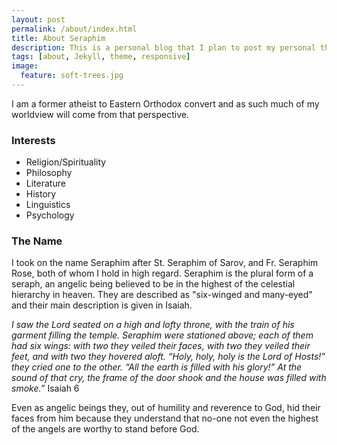 ```yaml
---
layout: post
permalink: /about/index.html
title: About Seraphim
description: This is a personal blog that I plan to post my personal thoughts on issues concerning the spiritual state of the world as well as a place to publish my short stories.
tags: [about, Jekyll, theme, responsive]
image:
  feature: soft-trees.jpg
---
```


I am a former atheist to Eastern Orthodox convert and as such much of my worldview will come from that perspective.
### Interests
* Religion/Spirituality
* Philosophy
* Literature
* History
* Linguistics
* Psychology

### The Name
I took on the name Seraphim after St. Seraphim of Sarov, and Fr. Seraphim Rose, both of whom I hold in high regard. Seraphim is the plural form of a seraph, an angelic being believed to be in the highest of the celestial hierarchy in heaven. They are described as "six-winged and many-eyed" and their main description is given in Isaiah.

*I saw the Lord seated on a high and lofty throne, with the train of his garment filling the temple. Seraphim were stationed above; each of them had six wings: with two they veiled their faces, with two they veiled their feet, and with two they hovered aloft. “Holy, holy, holy is the Lord of Hosts!” they cried one to the other. “All the earth is filled with his glory!” At the sound of that cry, the frame of the door shook and the house was filled with smoke.”*  Isaiah 6

Even as angelic beings they, out of humility and reverence to God, hid their faces from him because they understand that no-one not even the highest of the angels are worthy to stand before God.
